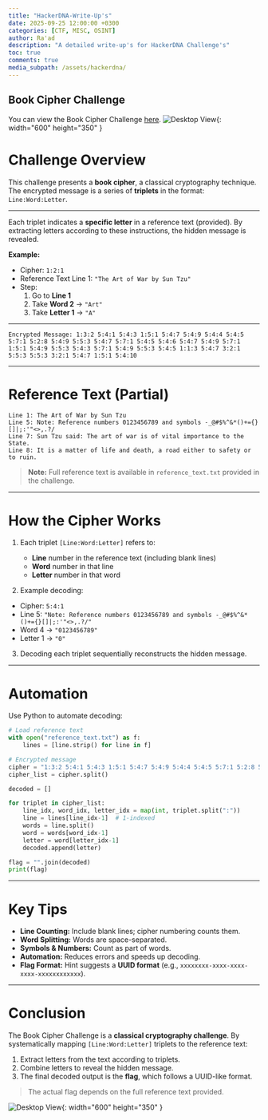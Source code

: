 ```yaml
---
title: "HackerDNA-Write-Up's"
date: 2025-09-25 12:00:00 +0300
categories: [CTF, MISC, OSINT]
author: Ra'ad
description: "A detailed write-up's for HackerDNA Challenge's"
toc: true
comments: true
media_subpath: /assets/hackerdna/
---
```

## Book Cipher Challenge
You can view the Book Cipher Challenge [here](https://hackerdna.com/labs/book-cipher-challenge).
![Desktop View](/book1.png){: width="600" height="350" }

# Challenge Overview
This challenge presents a **book cipher**, a classical cryptography technique. The encrypted message is a series of **triplets** in the format: `Line:Word:Letter`.

---

Each triplet indicates a **specific letter** in a reference text (provided). By extracting letters according to these instructions, the hidden message is revealed.

**Example:**

- Cipher: `1:2:1`
- Reference Text Line 1: `"The Art of War by Sun Tzu"`
- Step:
  1. Go to **Line 1**
  2. Take **Word 2** → `"Art"`
  3. Take **Letter 1** → `"A"`

---

```text
Encrypted Message: 1:3:2 5:4:1 5:4:3 1:5:1 5:4:7 5:4:9 5:4:4 5:4:5 5:7:1 5:2:8 5:4:9 5:5:3 5:4:7 5:7:1 5:4:5 5:4:6 5:4:7 5:4:9 5:7:1 1:5:1 5:4:9 5:5:3 5:4:3 5:7:1 5:4:9 5:5:3 5:4:5 1:1:3 5:4:7 3:2:1 5:5:3 5:5:3 3:2:1 5:4:7 1:5:1 5:4:10
```

---

# Reference Text (Partial)

```text
Line 1: The Art of War by Sun Tzu
Line 5: Note: Reference numbers 0123456789 and symbols -_@#$%^&*()+={}[]|;:'"<>,.?/
Line 7: Sun Tzu said: The art of war is of vital importance to the State.
Line 8: It is a matter of life and death, a road either to safety or to ruin.
```

> **Note:** Full reference text is available in `reference_text.txt` provided in the challenge.

---

# How the Cipher Works

1. Each triplet `[Line:Word:Letter]` refers to:
   - **Line** number in the reference text (including blank lines)
   - **Word** number in that line
   - **Letter** number in that word

2. Example decoding:

- Cipher: `5:4:1`
- Line 5: `"Note: Reference numbers 0123456789 and symbols -_@#$%^&*()+={}[]|;:'"<>,.?/"`
- Word 4 → `"0123456789"`
- Letter 1 → `"0"`

3. Decoding each triplet sequentially reconstructs the hidden message.

---

# Automation

Use Python to automate decoding:

```python
# Load reference text
with open("reference_text.txt") as f:
    lines = [line.strip() for line in f]

# Encrypted message
cipher = "1:3:2 5:4:1 5:4:3 1:5:1 5:4:7 5:4:9 5:4:4 5:4:5 5:7:1 5:2:8 5:4:9 5:5:3 5:4:7 5:7:1 5:4:5 5:4:6 5:4:7 5:4:9 5:7:1 1:5:1 5:4:9 5:5:3 5:4:3 5:7:1 5:4:9 5:5:3 5:4:5 1:1:3 5:4:7 3:2:1 5:5:3 5:5:3 3:2:1 5:4:7 1:5:1 5:4:10"
cipher_list = cipher.split()

decoded = []

for triplet in cipher_list:
    line_idx, word_idx, letter_idx = map(int, triplet.split(":"))
    line = lines[line_idx-1]  # 1-indexed
    words = line.split()
    word = words[word_idx-1]
    letter = word[letter_idx-1]
    decoded.append(letter)

flag = "".join(decoded)
print(flag)
```

---

# Key Tips

- **Line Counting:** Include blank lines; cipher numbering counts them.
- **Word Splitting:** Words are space-separated.
- **Symbols & Numbers:** Count as part of words.
- **Automation:** Reduces errors and speeds up decoding.
- **Flag Format:** Hint suggests a **UUID format** (e.g., `xxxxxxxx-xxxx-xxxx-xxxx-xxxxxxxxxxxx`).

---

# Conclusion

The Book Cipher Challenge is a **classical cryptography challenge**. By systematically mapping `[Line:Word:Letter]` triplets to the reference text:

1. Extract letters from the text according to triplets.
2. Combine letters to reveal the hidden message.
3. The final decoded output is the **flag**, which follows a UUID-like format.

> The actual flag depends on the full reference text provided.

![Desktop View](/book2.png){: width="600" height="350" }
